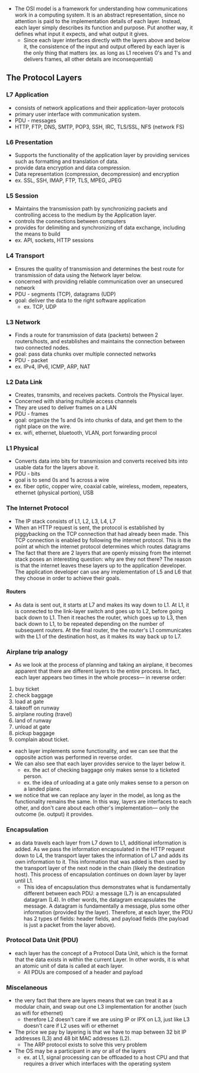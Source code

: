 
- The OSI model is a framework for understanding how communications work in a computing system. It is an abstract representation, since no attention is paid to the implementation details of each layer. Instead, each layer simply describes its function and purpose. Put another way, it defines what input it expects, and what output it gives. 
	- Since each layer interfaces directly with the layers above and below it, the consistence of the input and output offered by each layer is the only thing that matters (ex. as long as L1 receives 0's and 1's and delivers frames, all other details are inconsequential)

## The Protocol Layers
### L7 Application	
- consists of network applications and their application-layer protocols
- primary user interface with communication system.
- PDU - messages
- HTTP, FTP, DNS, SMTP, POP3, SSH, IRC, TLS/SSL, NFS (network FS)
### L6 Presentation 
- Supports the functionality of the application layer by providing services such as formatting and translation of data.
- provide data encryption and data compression.
- Data representation (compression, decompression) and encryption
- ex. SSL, SSH, IMAP, FTP, TLS, MPEG, JPEG
### L5 Session
- Maintains the transmission path by synchronizing packets and controlling access to the medium by the Application layer.
- controls the connections between computers
- provides for delimiting and synchronizing of data exchange, including the means to build 
- ex. API, sockets, HTTP sessions
### L4 Transport
- Ensures the quality of transmission and determines the best route for transmission of data using the Network layer below.
- concerned with providing reliable communication over an unsecured network
- PDU - segments (TCP), datagrams (UDP)
- goal: deliver the data to the right software application
	- ex. TCP, UDP
### L3 Network 
- Finds a route for transmission of data (packets) between 2 routers/hosts, and establishes and maintains the connection between two connected nodes.
- goal: pass data chunks over multiple connected networks
- PDU - packet
- ex. IPv4, IPv6, ICMP, ARP, NAT
### L2 Data Link 
- Creates, transmits, and receives packets. Controls the Physical layer.
- Concerned with sharing multiple access channels
- They are used to deliver frames on a LAN
- PDU - frames
- goal: organize the 1s and 0s into chunks of data, and get them to the right place on the wire.
- ex. wifi, ethernet, bluetooth, VLAN, port forwarding procol
### L1 Physical 
- Converts data into bits for transmission and converts received bits into usable data for the layers above it.
- PDU - bits
- goal is to send 0s and 1s across a wire
- ex. fiber optic, copper wire, coaxial cable, wireless, modem, repeaters, ethernet (physical portion), USB

### The Internet Protocol
- The IP stack consists of L1, L2, L3, L4, L7
- When an HTTP request is sent, the protocol is established by piggybacking on the TCP connection that had already been made. This TCP connection is enabled by following the internet protocol. This is the point at which the internet protocol determines which routes datagrams
- The fact that there are 2 layers that are openly missing from the internet stack poses an interesting question: why are they not there? The reason is that the internet leaves these layers up to the application developer. The application developer can use any implementation of L5 and L6 that they choose in order to achieve their goals.

#### Routers
- As data is sent out, it starts at L7 and makes its way down to L1. At L1, it is connected to the link-layer switch and goes up to L2, before going back down to L1. Then it reaches the router, which goes up to L3, then back down to L1, to be repeated depending on the number of subsequent routers. At the final router, the the router's L1 communicates with the L1 of the destination host, as it makes its way back up to L7.

### Airplane trip analogy
- As we look at the process of planning and taking an airplane, it becomes apparent that there are different layers to the entire process. In fact, each layer appears two times in the whole process— in reverse order:
1. buy ticket
2. check baggage
3. load at gate
4. takeoff on runway
5. airplane routing (travel)
6. land of runway
7. unload at gate
8. pickup baggage
9. complain about ticket.

- each layer implements some functionality, and we can see that the opposite action was performed in reverse order.
- We can also see that each layer provides service to the layer below it.
	- ex. the act of checking baggage only makes sense to a ticketed person. 
	- ex. the idea of unloading at a gate only makes sense to a person on a landed plane.
- we notice that we can replace any layer in the model, as long as the functionality remains the same. In this way, layers are interfaces to each other, and don't care about each other's implementation— only the outcome (ie. output) it provides.

### Encapsulation
- as data travels each layer from L7 down to L1, additional information is added. As we pass the information encapsulated in the HTTP request down to L4, the transport layer takes the information of L7 and adds its own information to it. This information that was added is then used by the transport layer of the next node in the chain (likely the destination host). This process of encapsulation continues on down layer by layer until L1.
	- This idea of encapsulation thus demonstrates what is fundamentally different between each PDU: a message (L7) is an encapsulated datagram (L4). In other words, the datagram encapsulates the message. A datagram is fundamentally a message, plus some other information (provided by the layer). Therefore, at each layer, the PDU has 2 types of fields: header fields, and payload fields (the payload is just a packet from the layer above).

### Protocol Data Unit (PDU)
- each layer has the concept of a Protocol Data Unit, which is the format that the data exists in within the current Layer. In other words, it is what an atomic unit of data is called at each layer.
	- All PDUs are composed of a header and payload
	
### Miscelaneous
- the very fact that there are layers means that we can treat it as a modular chain, and swap out one L3 implementation for another (such as wifi for ethernet)
	- therefore L2 doesn't care if we are using IP or IPX on L3, just like L3 doesn't care if L2 uses wifi or ethernet
- The price we pay by layering is that we have to map between 32 bit IP addresses (L3) and 48 bit MAC addresses (L2).
	- The ARP protocol exists to solve this very problem
- The OS may be a participant in any or all of the layers
	- ex. at L1, signal processing can be offloaded to a host CPU and that requires a driver which interfaces with the operating system
